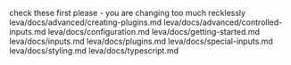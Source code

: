 check these first please - you are changing too much recklessly
leva/docs/advanced/creating-plugins.md
leva/docs/advanced/controlled-inputs.md
leva/docs/configuration.md
leva/docs/getting-started.md
leva/docs/inputs.md
leva/docs/plugins.md
leva/docs/special-inputs.md
leva/docs/styling.md
leva/docs/typescript.md
